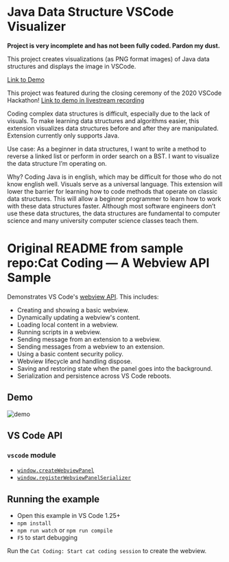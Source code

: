 # Java Data Structure VSCode Visualizer
**Project is very incomplete and has not been fully coded. Pardon my dust.**

This project creates visualizations (as PNG format images) of Java data structures and displays the image in VSCode.

[Link to Demo](https://youtu.be/eI3o2CyS2ug)

This project was featured during the closing ceremony of the 2020 VSCode Hackathon! [Link to demo in livestream recording](https://www.youtube.com/watch?v=qknbai1Dntc&t=3398s)

Coding complex data structures is difficult, especially due to the lack of visuals. To make learning data structures and algorithms easier, this extension visualizes data structures before and after they are manipulated. Extension currently only supports Java.

Use case: As a beginner in data structures, I want to write a method to reverse a linked list or perform in order search on a BST. I want to visualize the data structure I’m operating on.

Why? Coding Java is in english, which may be difficult for those who do not know english well. Visuals serve as a universal language. This extension will lower the barrier for learning how to code methods that operate on classic data structures. This will allow a beginner programmer to learn how to work with these data structures faster. Although most software engineers don’t use these data structures, the data structures are fundamental to computer science and many university computer science classes teach them.


# Original README from sample repo:Cat Coding — A Webview API Sample

Demonstrates VS Code's [webview API](https://code.visualstudio.com/api/extension-guides/webview). This includes:

- Creating and showing a basic webview.
- Dynamically updating a webview's content.
- Loading local content in a webview.
- Running scripts in a webview.
- Sending message from an extension to a webview.
- Sending messages from a webview to an extension.
- Using a basic content security policy.
- Webview lifecycle and handling dispose.
- Saving and restoring state when the panel goes into the background.
- Serialization and persistence across VS Code reboots.

## Demo

![demo](demo.gif)

## VS Code API

### `vscode` module

- [`window.createWebviewPanel`](https://code.visualstudio.com/api/references/vscode-api#window.createWebviewPanel)
- [`window.registerWebviewPanelSerializer`](https://code.visualstudio.com/api/references/vscode-api#window.registerWebviewPanelSerializer)

## Running the example

- Open this example in VS Code 1.25+
- `npm install`
- `npm run watch` or `npm run compile`
- `F5` to start debugging

Run the `Cat Coding: Start cat coding session` to create the webview.
